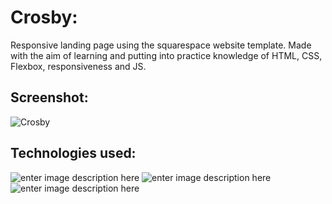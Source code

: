 # Crosby:
Responsive landing page using the squarespace website template. Made with the aim of learning and putting into practice knowledge of HTML, CSS, Flexbox, responsiveness and JS.

## Screenshot:
![Crosby](https://user-images.githubusercontent.com/96017744/180053423-f4f69ac7-4d3d-49d4-bdaf-d02abf4beb92.png)

## Technologies used:
![enter image description here](https://upload.wikimedia.org/wikipedia/commons/thumb/3/38/HTML5_Badge.svg/64px-HTML5_Badge.svg.png)
![enter image description here](https://upload.wikimedia.org/wikipedia/commons/thumb/6/62/CSS3_logo.svg/64px-CSS3_logo.svg.png)
![enter image description here](https://upload.wikimedia.org/wikipedia/commons/thumb/6/6a/JavaScript-logo.png/64px-JavaScript-logo.png)
